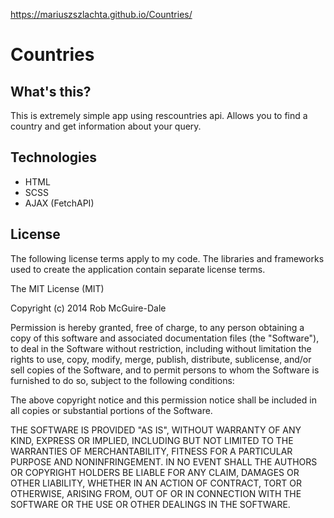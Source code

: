 https://mariuszszlachta.github.io/Countries/

# Countries

## What's this?

This is extremely simple app using rescountries api. Allows you to find a country and get information about your query.

## Technologies

- HTML
- SCSS
- AJAX (FetchAPI)

## License

The following license terms apply to my code. The libraries and frameworks used to create the application contain separate license terms.

The MIT License (MIT)

Copyright (c) 2014 Rob McGuire-Dale

Permission is hereby granted, free of charge, to any person obtaining a copy of this software and associated documentation files (the "Software"), to deal in the Software without restriction, including without limitation the rights to use, copy, modify, merge, publish, distribute, sublicense, and/or sell copies of the Software, and to permit persons to whom the Software is furnished to do so, subject to the following conditions:

The above copyright notice and this permission notice shall be included in all copies or substantial portions of the Software.

THE SOFTWARE IS PROVIDED "AS IS", WITHOUT WARRANTY OF ANY KIND, EXPRESS OR IMPLIED, INCLUDING BUT NOT LIMITED TO THE WARRANTIES OF MERCHANTABILITY, FITNESS FOR A PARTICULAR PURPOSE AND NONINFRINGEMENT. IN NO EVENT SHALL THE AUTHORS OR COPYRIGHT HOLDERS BE LIABLE FOR ANY CLAIM, DAMAGES OR OTHER LIABILITY, WHETHER IN AN ACTION OF CONTRACT, TORT OR OTHERWISE, ARISING FROM, OUT OF OR IN CONNECTION WITH THE SOFTWARE OR THE USE OR OTHER DEALINGS IN THE SOFTWARE.
